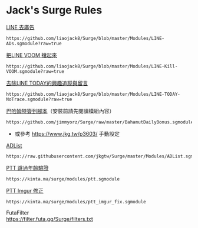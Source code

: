 # Jack's Surge Rules

[LINE 去廣告](https://github.com/liaojack8/Surge/blob/master/Modules/LINE-ADs.sgmodule?raw=true)
```
https://github.com/liaojack8/Surge/blob/master/Modules/LINE-ADs.sgmodule?raw=true
```

[把LINE VOOM 擋起來](https://github.com/liaojack8/Surge/blob/master/Modules/LINE-Kill-VOOM.sgmodule?raw=true)
```
https://github.com/liaojack8/Surge/blob/master/Modules/LINE-Kill-VOOM.sgmodule?raw=true
```

[去除LINE TODAY的興趣追蹤與留言](https://github.com/liaojack8/Surge/blob/master/Modules/LINE-TODAY-NoTrace.sgmodule?raw=true)
```
https://github.com/liaojack8/Surge/blob/master/Modules/LINE-TODAY-NoTrace.sgmodule?raw=true
```

[巴哈姆特簽到腳本](https://github.com/jimmyorz/Surge/raw/master/BahamutDailyBonus.sgmodule)（安裝前請先閱讀模組內容）
```
https://github.com/jimmyorz/Surge/raw/master/BahamutDailyBonus.sgmodule
```
- 或參考 https://www.jkg.tw/p3603/ 手動設定

[ADList](https://raw.githubusercontent.com/jkgtw/Surge/master/Modules/ADList.sgmodule)
```
https://raw.githubusercontent.com/jkgtw/Surge/master/Modules/ADList.sgmodule
```

[PTT 跳過年齡驗證](surge:///install-module?url=https://kinta.ma/surge/modules/ptt.sgmodule)
```
https://kinta.ma/surge/modules/ptt.sgmodule
```

[PTT Imgur 修正](https://kinta.ma/surge/modules/ptt_imgur_fix.sgmodule)
```
https://kinta.ma/surge/modules/ptt_imgur_fix.sgmodule
```

FutaFilter \
https://filter.futa.gg/Surge/filters.txt